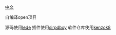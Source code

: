 [中文](https://p3terx.com/archives/build-openwrt-with-github-actions.html)

自编译open项目

源码使用[lede](https://github.com/coolsnowwolf/lede.git)
插件使用[sirpdboy](https://github.com/sirpdboy/sirpdboy-package.git)
软件仓库使用[kenzok8](https://github.com/kenzok8/openwrt-packages.git)
